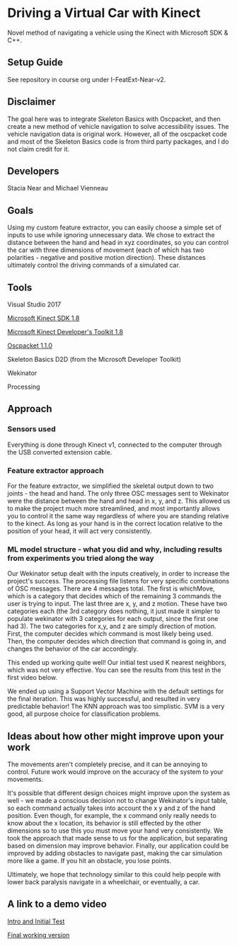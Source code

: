 # Driving a Virtual Car with Kinect

Novel method of navigating a vehicle using the Kinect with Microsoft SDK & C++.

## Setup Guide

See repository in course org under I-FeatExt-Near-v2.

## Disclaimer
The goal here was to integrate Skeleton Basics with Oscpacket, and then create a new method of vehicle navigation to solve accessibility issues. The vehicle navigation data is original work. However, all of the oscpacket code and most of the Skeleton Basics code is from third party packages, and I do not claim credit for it.

## Developers
Stacia Near and Michael Vienneau

## Goals

Using my custom feature extractor, you can easily choose a simple set of inputs to use while ignoring unnecessary data. We chose to extract the distance between the hand and head in xyz coordinates, so you can control the car with three dimensions of movement (each of which has two polarities - negative and positive motion direction). These distances ultimately control the driving commands of a simulated car.

## Tools

Visual Studio 2017

[Microsoft Kinect SDK 1.8](https://www.microsoft.com/en-gb/download/details.aspx?id=40278)

[Microsoft Kinect Developer's Toolkit 1.8](https://www.microsoft.com/en-gb/download/details.aspx?id=40276)

[Oscpacket 1.1.0](https://code.google.com/archive/p/oscpack)

Skeleton Basics D2D (from the Microsoft Developer Toolkit)

Wekinator

Processing


## Approach

### Sensors used

Everything is done through Kinect v1, connected to the computer through the USB converted extension cable.

### Feature extractor approach

For the feature extractor, we simplified the skeletal output down to two joints - the head and hand. The only three OSC messages sent to Wekinator were the distance between the hand and head in x, y, and z. This allowed us to make the project much more streamlined, and most importantly allows you to control it the same way regardless of where you are standing relative to the kinect. As long as your hand is in the correct location relative to the position of your head, it will act very consistently.


### ML model structure - what you did and why, including results from experiments you tried along the way

Our Wekinator setup dealt with the inputs creatively, in order to increase the project's success. The processing file listens for very specific combinations of OSC messages. There are 4 messages total. The first is whichMove, which is a category that decides which of the remaining 3 commands the user is trying to input. The last three are x, y, and z motion. These have two categories each (the 3rd category does nothing, it just made it simpler to populate wekinator with 3 categories for each output, since the first one had 3). The two categories for x,y, and z are simply direction of motion. First, the computer decides which command is most likely being used. Then, the computer decides which direction that command is going in, and changes the behavior of the car accordingly.

This ended up working quite well! Our initial test used K nearest neighbors, which was not very effective. You can see the results from this test in the first video below.

We ended up using a Support Vector Machine with the default settings for the final iteration. This was highly successful, and resulted in very predictable behavior! The KNN approach was too simplistic. SVM is a very good, all purpose choice for classification problems.

## Ideas about how other might improve upon your work

The movements aren't completely precise, and it can be annoying to control. Future work would improve on the accuracy of the system to your movements.

It's possible that different design choices might improve upon the system as well - we made a conscious decision not to change Wekinator's input table, so each command actually takes into account the x y and z of the hand position. Even though, for example, the x command only really needs to know about the x location, its behavior is still effected by the other dimensions so to use this you must move your hand very consistently. We took the approach that made sense to us for the application, but separating based on dimension may improve behavior.
Finally, our application could be improved by adding obstacles to navigate past, making the car simulation more like a game. If you hit an obstacle, you lose points.

Ultimately, we hope that technology similar to this could help people with lower back paralysis navigate in a wheelchair, or eventually, a car.

## A link to a demo video

[Intro and Initial Test](https://youtu.be/Tqz7L4BBuaE)

[Final working version](https://youtu.be/ppuT78cEfls)
